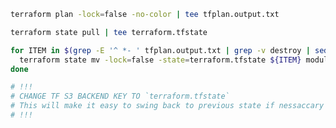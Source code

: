 
```bash
terraform plan -lock=false -no-color | tee tfplan.output.txt

terraform state pull | tee terraform.tfstate

for ITEM in $(grep -E '^ *- ' tfplan.output.txt | grep -v destroy | sed -e 's/^ *- //'); do \
  terraform state mv -lock=false -state=terraform.tfstate ${ITEM} module.cje.${ITEM} ; \
done

# !!!
# CHANGE TF S3 BACKEND KEY TO `terraform.tfstate`
# This will make it easy to swing back to previous state if nessaccary
# !!!


```
<!--stackedit_data:
eyJoaXN0b3J5IjpbODM1NTk4OTE0LDczNTYyMjIzNCwtMTAxNT
I5Mzg0NiwtMTk4NzIzNDE3M119
-->